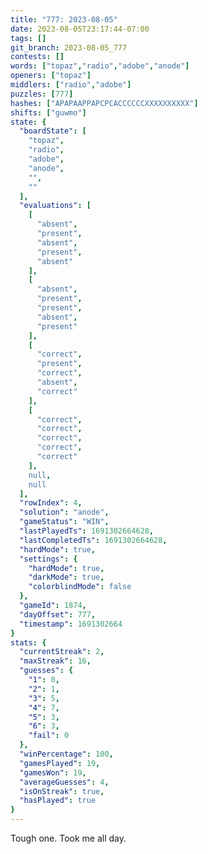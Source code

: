 ```yaml
---
title: "777: 2023-08-05"
date: 2023-08-05T23:17:44-07:00
tags: []
git_branch: 2023-08-05_777
contests: []
words: ["topaz","radio","adobe","anode"]
openers: ["topaz"]
middlers: ["radio","adobe"]
puzzles: [777]
hashes: ["APAPAAPPAPCPCACCCCCCXXXXXXXXXX"]
shifts: ["guwmo"]
state: {
  "boardState": [
    "topaz",
    "radio",
    "adobe",
    "anode",
    "",
    ""
  ],
  "evaluations": [
    [
      "absent",
      "present",
      "absent",
      "present",
      "absent"
    ],
    [
      "absent",
      "present",
      "present",
      "absent",
      "present"
    ],
    [
      "correct",
      "present",
      "correct",
      "absent",
      "correct"
    ],
    [
      "correct",
      "correct",
      "correct",
      "correct",
      "correct"
    ],
    null,
    null
  ],
  "rowIndex": 4,
  "solution": "anode",
  "gameStatus": "WIN",
  "lastPlayedTs": 1691302664628,
  "lastCompletedTs": 1691302664628,
  "hardMode": true,
  "settings": {
    "hardMode": true,
    "darkMode": true,
    "colorblindMode": false
  },
  "gameId": 1874,
  "dayOffset": 777,
  "timestamp": 1691302664
}
stats: {
  "currentStreak": 2,
  "maxStreak": 16,
  "guesses": {
    "1": 0,
    "2": 1,
    "3": 5,
    "4": 7,
    "5": 3,
    "6": 3,
    "fail": 0
  },
  "winPercentage": 100,
  "gamesPlayed": 19,
  "gamesWon": 19,
  "averageGuesses": 4,
  "isOnStreak": true,
  "hasPlayed": true
}
---
```

<!-- more -->
Tough one. Took me all day. 
